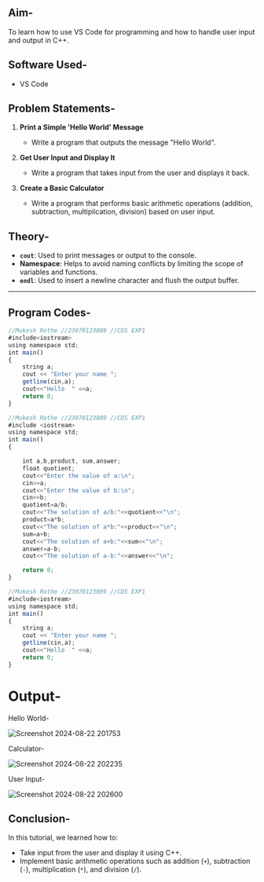 
## Aim-
To learn how to use VS Code for programming and how to handle user input and output in C++.

## Software Used-
- VS Code

## Problem Statements-

1. **Print a Simple 'Hello World' Message**
   - Write a program that outputs the message "Hello World".

2. **Get User Input and Display It**
   - Write a program that takes input from the user and displays it back.

3. **Create a Basic Calculator**
   - Write a program that performs basic arithmetic operations (addition, subtraction, multiplication, division) based on user input.

## Theory-

- **`cout`**: Used to print messages or output to the console.
- **Namespace**: Helps to avoid naming conflicts by limiting the scope of variables and functions.
- **`endl`**: Used to insert a newline character and flush the output buffer.

---


## Program Codes-


```javascript
//Mukesh Rothe //23070123089 //CDS EXP1
#include<iostream>
using namespace std;
int main()
{
    string a;
    cout << "Enter your name ";
    getline(cin,a);
    cout<<"Hello  " <<a;
    return 0;
}

//Mukesh Rothe //23070123089 //CDS EXP1
#include <iostream>
using namespace std;
int main() 
{

    int a,b,product, sum,answer;
    float quotient;
    cout<<"Enter the value of a:\n";
    cin>>a;
    cout<<"Enter the value of b:\n";
    cin>>b;
    quotient=a/b;
    cout<<"The solution of a/b:"<<quotient<<"\n";
    product=a*b;
    cout<<"The solution of a*b:"<<product<<"\n";
    sum=a+b;
    cout<<"The solution of a+b:"<<sum<<"\n";
    answer=a-b;
    cout<<"The solution of a-b:"<<answer<<"\n";

    return 0;
}

//Mukesh Rothe //23070123089 //CDS EXP1
#include<iostream>
using namespace std;
int main()
{
    string a;
    cout << "Enter your name ";
    getline(cin,a);
    cout<<"Hello  " <<a;
    return 0;
}
```
# Output-
Hello World-

![Screenshot 2024-08-22 201753](https://github.com/user-attachments/assets/3ed7abbb-0baf-4f52-be90-b61fcad56386)

Calculator-

![Screenshot 2024-08-22 202235](https://github.com/user-attachments/assets/0ae6a222-1d3d-435e-8a54-8f48acd1c67a)

User Input-

![Screenshot 2024-08-22 202600](https://github.com/user-attachments/assets/eed267ed-1d3c-4bbd-a447-e9370fe09c57)

## Conclusion-

In this tutorial, we learned how to:
- Take input from the user and display it using C++.
- Implement basic arithmetic operations such as addition (`+`), subtraction (`-`), multiplication (`*`), and division (`/`).

